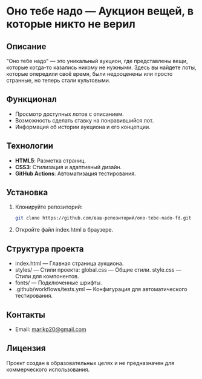 # Оно тебе надо — Аукцион вещей, в которые никто не верил

## Описание
"Оно тебе надо" — это уникальный аукцион, где представлены вещи, которые когда-то казались никому не нужными. Здесь вы найдете лоты, которые опередили своё время, были недооценены или просто странные, но теперь стали культовыми.

## Функционал
- Просмотр доступных лотов с описанием.
- Возможность сделать ставку на понравившийся лот.
- Информация об истории аукциона и его концепции.

## Технологии
- **HTML5**: Разметка страниц.
- **CSS3**: Стилизация и адаптивный дизайн.
- **GitHub Actions**: Автоматизация тестирования.

## Установка
1. Клонируйте репозиторий:
   ```bash
   git clone https://github.com/ваш-репозиторий/ono-tebe-nado-fd.git

2. Откройте файл index.html в браузере.

## Структура проекта
- index.html — Главная страница аукциона.
- styles/ — Стили проекта:
    global.css — Общие стили.
    style.css — Стили для компонентов.
- fonts/ — Подключенные шрифты.
- .github/workflows/tests.yml — Конфигурация для автоматического тестирования.

## Контакты
- Email: marikp20@gmail.com

## Лицензия
Проект создан в образовательных целях и не предназначен для коммерческого использования.
